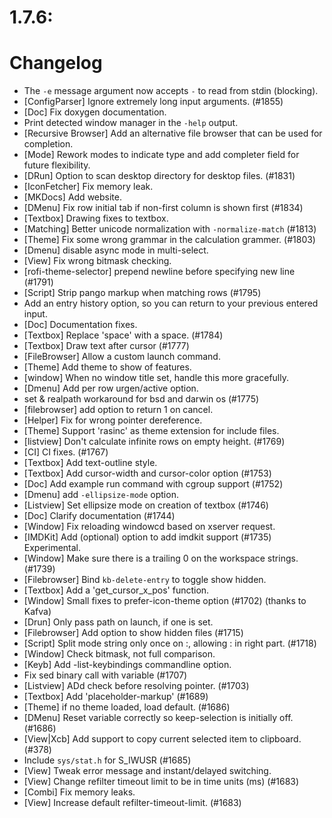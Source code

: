 # 1.7.6: 


# Changelog

 * The `-e` message argument now accepts `-` to read from stdin (blocking).
 * [ConfigParser] Ignore extremely long input arguments. (#1855)
 * [Doc] Fix doxygen documentation.
 * Print detected window manager in the  `-help` output.
 * [Recursive Browser] Add an alternative file browser that can be used for completion.
 * [Mode] Rework modes to indicate type and add completer field for future flexibility.
 * [DRun] Option to scan desktop directory for desktop files. (#1831)
 * [IconFetcher] Fix memory leak.
 * [MKDocs] Add website.
 * [DMenu] Fix row initial tab if non-first column is shown first (#1834)
 * [Textbox] Drawing fixes to textbox.
 * [Matching] Better unicode normalization with `-normalize-match` (#1813)
 * [Theme] Fix some wrong grammar in the calculation grammer. (#1803)
 * [Dmenu] disable async mode in multi-select.
 * [View] Fix wrong bitmask checking.
 * [rofi-theme-selector] prepend newline before specifying new line (#1791)
 * [Script] Strip pango markup when matching rows (#1795)
 * Add an entry history option, so you can return to your previous entered input.
 * [Doc] Documentation fixes.
 * [Textbox] Replace 'space' with a space. (#1784)
 * [Textbox] Draw text after cursor (#1777)
 * [FileBrowser] Allow a custom launch command.
 * [Theme] Add theme to show of features.
 * [window] When no window title set, handle this more gracefully.
 * [Dmenu] Add per row urgen/active option.
 * set & realpath workaround for bsd and darwin os (#1775)
 * [filebrowser] add option to return 1 on cancel.
 * [Helper] Fix for wrong pointer dereference.
 * [Theme] Support 'rasinc' as theme extension for include files.
 * [listview] Don't calculate infinite rows on empty height. (#1769)
 * [CI] CI fixes. (#1767)
 * [Textbox] Add text-outline style.
 * [Textbox] Add cursor-width and cursor-color option (#1753)
 * [Doc] Add example run command with cgroup support (#1752)
 * [Dmenu] add `-ellipsize-mode` option.
 * [Listview] Set ellipsize mode on creation of textbox (#1746) 
 * [Doc] Clarify documentation (#1744)
 * [Window] Fix reloading windowcd based on xserver request.
 * [IMDKit] Add (optional) option to add imdkit support (#1735)  Experimental.
 * [Window] Make sure there is a trailing 0 on the workspace strings. (#1739)
 * [Filebrowser]  Bind `kb-delete-entry` to toggle show hidden.
 * [Textbox] Add a 'get_cursor_x_pos' function.
 * [Window] Small fixes to prefer-icon-theme option (#1702) (thanks to Kafva)
 * [Drun] Only pass path on launch, if one is set.
 * [Filebrowser] Add option to show hidden files (#1715)
 * [Script] Split mode string only once on :, allowing : in right part. (#1718)
 * [Window] Check bitmask, not full comparison.
 * [Keyb] Add -list-keybindings commandline option.
 * Fix sed binary call with variable (#1707)
 * [Listview] ADd check before resolving pointer. (#1703)
 * [Textbox] Add 'placeholder-markup' (#1689)
 * [Theme] if no theme loaded, load default. (#1686)
 * [DMenu] Reset variable correctly so keep-selection is initially off. (#1686)
 * [View|Xcb] Add support to copy current selected item to clipboard. (#378)
 * Include `sys/stat.h` for S_IWUSR (#1685)
 * [View] Tweak error message and instant/delayed switching.
 * [View] Change refilter timeout limit to be in time units (ms) (#1683)
 * [Combi] Fix memory leaks.
 * [View] Increase default refilter-timeout-limit. (#1683)
